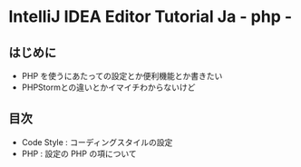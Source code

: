 # IntelliJ IDEA Editor Tutorial Ja - php -

## はじめに

* PHP を使うにあたっての設定とか便利機能とか書きたい
* PHPStormとの違いとかイマイチわからないけど

## 目次

* Code Style : コーディングスタイルの設定
* PHP : 設定の PHP の項について


